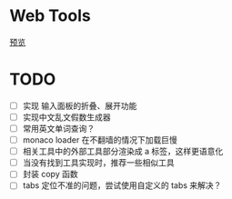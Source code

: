 # Web Tools

[预览](https://liuwenxing.tech/)

# TODO

- [ ] 实现 输入面板的折叠、展开功能
- [ ] 实现中文乱文假数生成器 
- [ ] 常用英文单词查询？
- [ ] monaco loader 在不翻墙的情况下加载巨慢
- [ ] 相关工具中的外部工具部分渲染成 a 标签，这样更语意化
- [ ] 当没有找到工具实现时，推荐一些相似工具
- [ ] 封装 copy 函数
- [ ] tabs 定位不准的问题，尝试使用自定义的 tabs 来解决？